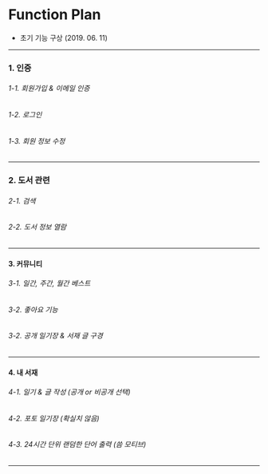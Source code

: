# Function Plan

- 초기 기능 구상 (2019. 06. 11)

---

### 1. 인증

###### 1-1. 회원가입 & 이메일 인증

###### 1-2. 로그인

###### 1-3. 회원 정보 수정

---

### 2. 도서 관련

###### 2-1. 검색

###### 2-2. 도서 정보 열람

---

#### 3. 커뮤니티

###### 3-1. 일간, 주간, 월간 베스트

###### 3-2. 좋아요 기능

###### 3-2. 공개 일기장 & 서재 글 구경

---

#### 4. 내 서재

###### 4-1. 일기 & 글 작성 (공개 or 비공개 선택)

###### 4-2. 포토 일기장 (확실치 않음)

###### 4-3. 24시간 단위 랜덤한 단어 출력 (씀 모티브)

---
